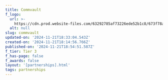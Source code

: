 ```yaml
---
title: Commvault
f_logo:
  url: >-
    https://cdn.prod.website-files.com/63292785af73226ede52b1c8/673f78a01ccda439f9a297dc_CommVault%25201.svg
  alt: null
slug: commvault
updated-on: '2024-11-21T18:33:04.543Z'
created-on: '2024-11-21T18:14:56.766Z'
published-on: '2024-11-21T18:54:51.587Z'
f_tier: Tier 3
f_has-page: false
f_awards: false
layout: '[partnerships].html'
tags: partnerships
---
```



